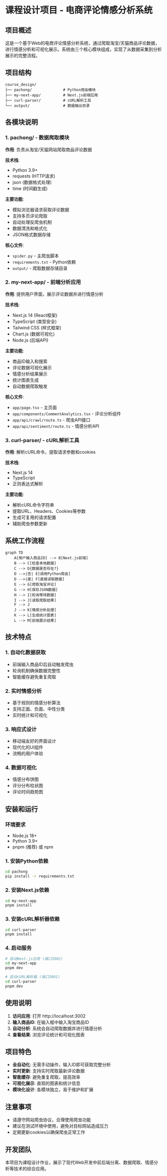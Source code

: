 # 课程设计项目 - 电商评论情感分析系统

## 项目概述

这是一个基于Web的电商评论情感分析系统，通过爬取淘宝/天猫商品评论数据，进行情感分析和可视化展示。系统由三个核心模块组成，实现了从数据采集到分析展示的完整流程。

## 项目结构

```
course_design/
├── pachong/              # Python爬虫模块
├── my-next-app/          # Next.js前端应用
├── curl-parser/          # cURL解析工具
└── output/               # 数据输出目录
```

## 各模块说明

### 1. pachong/ - 数据爬取模块

**作用**: 负责从淘宝/天猫网站爬取商品评论数据

**技术栈**:
- Python 3.9+
- requests (HTTP请求)
- json (数据格式处理)
- time (时间戳生成)

**主要功能**:
- 模拟浏览器请求获取评论数据
- 支持多页评论爬取
- 自动处理反爬虫机制
- 数据清洗和格式化
- JSON格式数据存储

**核心文件**:
- `spider.py` - 主爬虫脚本
- `requirements.txt` - Python依赖
- `output/` - 爬取数据存储目录

### 2. my-next-app/ - 前端分析应用

**作用**: 提供用户界面，展示评论数据并进行情感分析

**技术栈**:
- Next.js 14 (React框架)
- TypeScript (类型安全)
- Tailwind CSS (样式框架)
- Chart.js (数据可视化)
- Node.js (后端API)

**主要功能**:
- 商品ID输入和搜索
- 评论数据可视化展示
- 情感分析结果展示
- 统计图表生成
- 自动数据爬取触发

**核心文件**:
- `app/page.tsx` - 主页面
- `app/components/CommentAnalytics.tsx` - 评论分析组件
- `app/api/crawl/route.ts` - 爬虫API接口
- `app/api/sentiment/route.ts` - 情感分析API

### 3. curl-parser/ - cURL解析工具

**作用**: 解析cURL命令，提取请求参数和cookies

**技术栈**:
- Next.js 14
- TypeScript
- 正则表达式解析

**主要功能**:
- 解析cURL命令字符串
- 提取URL、Headers、Cookies等参数
- 生成可复用的请求配置
- 辅助爬虫参数更新

## 系统工作流程

```mermaid
graph TD
    A[用户输入商品ID] --> B[Next.js前端]
    B --> C[检查本地数据]
    C --> D{数据是否存在?}
    D -->|否| E[调用Python爬虫]
    D -->|是| F[直接读取数据]
    E --> G[爬取淘宝评论]
    G --> H[保存JSON数据]
    H --> I[轮询等待数据]
    I --> J[读取爬取结果]
    F --> J
    J --> K[情感分析处理]
    K --> L[生成统计图表]
    L --> M[前端展示结果]
```

## 技术特点

### 1. 自动化数据获取
- 前端输入商品ID后自动触发爬虫
- 轮询机制确保数据完整性
- 智能缓存避免重复爬取

### 2. 实时情感分析
- 基于规则的情感分析算法
- 支持正面、负面、中性分类
- 实时统计和可视化

### 3. 响应式设计
- 移动端友好的界面设计
- 现代化的UI组件
- 流畅的用户体验

### 4. 数据可视化
- 情感分布饼图
- 评分分布柱状图
- 评论时间趋势图

## 安装和运行

### 环境要求
- Node.js 18+
- Python 3.9+
- pnpm (推荐) 或 npm

### 1. 安装Python依赖
```bash
cd pachong
pip install -r requirements.txt
```

### 2. 安装Next.js依赖
```bash
cd my-next-app
pnpm install
```

### 3. 安装cURL解析器依赖
```bash
cd curl-parser
pnpm install
```

### 4. 启动服务
```bash
# 启动Next.js应用 (端口3002)
cd my-next-app
pnpm dev

# 启动cURL解析器 (端口3001)
cd curl-parser
pnpm dev
```

## 使用说明

1. **访问应用**: 打开 http://localhost:3002
2. **输入商品ID**: 在输入框中输入淘宝商品ID
3. **自动分析**: 系统会自动爬取数据并进行情感分析
4. **查看结果**: 浏览评论统计和可视化图表

## 项目特色

- **全自动化**: 无需手动操作，输入ID即可获取完整分析
- **实时更新**: 支持实时爬取最新评论数据
- **智能缓存**: 避免重复爬取，提高效率
- **可视化展示**: 直观的图表和统计信息
- **模块化设计**: 各模块独立，易于维护和扩展

## 注意事项

- 请遵守网站爬虫协议，合理使用爬虫功能
- 建议在测试环境中使用，避免对目标网站造成压力
- 定期更新cookies以确保爬虫正常工作

## 开发团队

本项目为课程设计作业，展示了现代Web开发中前后端分离、数据爬取、情感分析等技术的综合应用。
